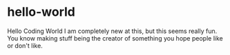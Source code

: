 # hello-world
Hello Coding World
I am completely new at this, but this seems really fun. You know making stuff being the creator of something you hope people like or don't like. 
